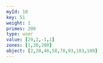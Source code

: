 ```yaml
---
myId: 10
key: 51
weight: 1
primes: 200
type: user
value: [29,2,-1,1]
zones: [1,30,200]
object: [2,20,46,58,70,93,103,109]
---
```

